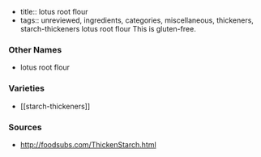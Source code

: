 - title:: lotus root flour
- tags:: unreviewed, ingredients, categories, miscellaneous, thickeners, starch-thickeners
lotus root flour This is gluten-free.

### Other Names

* lotus root flour

### Varieties

* [[starch-thickeners]]

### Sources
* http://foodsubs.com/ThickenStarch.html
